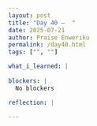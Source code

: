 ```yaml
---
layout: post
title: "Day 40 –  "
date: 2025-07-21
author: Praise Enweriku
permalink: /day40.html
tags: ["", ""]

what_i_learned: |
  
blockers: |
  No blockers

reflection: |
  
---
```

